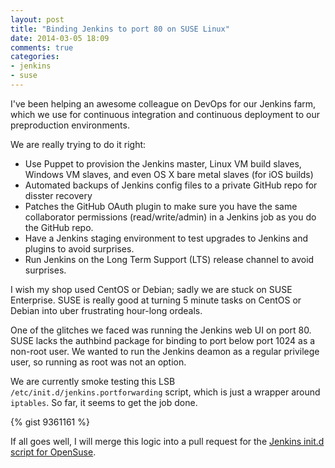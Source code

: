 ```yaml
---
layout: post
title: "Binding Jenkins to port 80 on SUSE Linux"
date: 2014-03-05 18:09
comments: true
categories:
- jenkins
- suse
---
```


I've been helping an awesome colleague on DevOps for our Jenkins farm, which we use
for continuous integration and continuous deployment to our preproduction environments.

We are really trying to do it right:

* Use Puppet to provision the Jenkins master, Linux VM build slaves, Windows VM slaves,
  and even OS X bare metal slaves (for iOS builds)
* Automated backups of Jenkins config files to a private GitHub repo for disster recovery
* Patches the GitHub OAuth plugin to make sure you have the same collaborator permissions
  (read/write/admin) in a Jenkins job as you do the GitHub repo.
* Have a Jenkins staging environment to test upgrades to Jenkins and plugins to avoid surprises.
* Run Jenkins on the Long Term Support (LTS) release channel to avoid surprises.

I wish my shop used CentOS or Debian; sadly we are stuck on SUSE Enterprise.  SUSE is really
good at turning 5 minute tasks on CentOS or Debian into uber frustrating hour-long ordeals.

One of the glitches we faced was running the Jenkins web UI on port 80.  SUSE lacks the
authbind package for binding to port below port 1024 as a non-root user.  We wanted to run the
Jenkins deamon as a regular privilege user, so running as root was not an option.

We are currently smoke testing this LSB `/etc/init.d/jenkins.portforwarding` script, which is
just a wrapper around `iptables`.  So far, it seems to get the job done.


{% gist 9361161 %}

If all goes well, I will merge this logic into a pull request for the [Jenkins init.d script for OpenSuse](https://github.com/jenkinsci/jenkins/blob/master/opensuse/SOURCES/jenkins.init.in).

